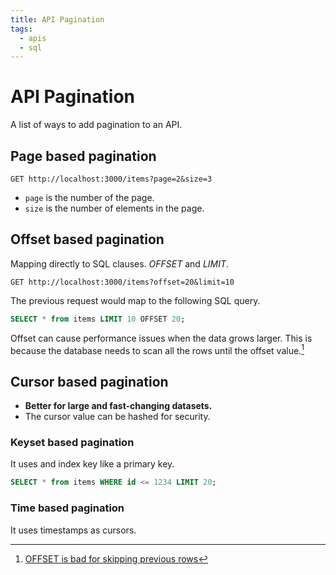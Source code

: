 ```yaml
---
title: API Pagination
tags:
  - apis
  - sql
---
```


# API Pagination

A list of ways to add pagination to an API.

## Page based pagination

```http
GET http://localhost:3000/items?page=2&size=3
```

- `page` is the number of the page.
- `size` is the number of elements in the page.

## Offset based pagination

Mapping directly to SQL clauses. _OFFSET_ and _LIMIT_.

```http
GET http://localhost:3000/items?offset=20&limit=10
```

The previous request would map to the following SQL query.

```sql
SELECT * from items LIMIT 10 OFFSET 20;
```

Offset can cause performance issues when the data grows larger. This is because the database needs to scan all the rows
until the offset value.[^1]

[^1]: [OFFSET is bad for skipping previous rows](https://use-the-index-luke.com/sql/partial-results/fetch-next-page)

## Cursor based pagination

<!-- TODO: Review -->

- **Better for large and fast-changing datasets.**
- The cursor value can be hashed for security.

### Keyset based pagination

It uses and index key like a primary key.

```sql
SELECT * from items WHERE id <= 1234 LIMIT 20;
```

### Time based pagination

It uses timestamps as cursors.
